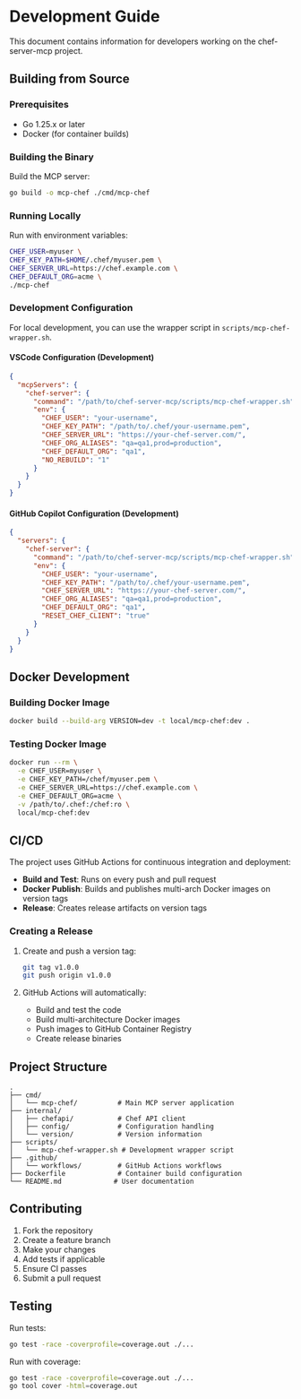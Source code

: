 # Development Guide

This document contains information for developers working on the chef-server-mcp project.

## Building from Source

### Prerequisites
- Go 1.25.x or later
- Docker (for container builds)

### Building the Binary

Build the MCP server:
```bash
go build -o mcp-chef ./cmd/mcp-chef
```

### Running Locally

Run with environment variables:
```bash
CHEF_USER=myuser \
CHEF_KEY_PATH=$HOME/.chef/myuser.pem \
CHEF_SERVER_URL=https://chef.example.com \
CHEF_DEFAULT_ORG=acme \
./mcp-chef
```

### Development Configuration

For local development, you can use the wrapper script in `scripts/mcp-chef-wrapper.sh`.

#### VSCode Configuration (Development)
```json
{
  "mcpServers": {
    "chef-server": {
      "command": "/path/to/chef-server-mcp/scripts/mcp-chef-wrapper.sh",
      "env": {
        "CHEF_USER": "your-username",
        "CHEF_KEY_PATH": "/path/to/.chef/your-username.pem",
        "CHEF_SERVER_URL": "https://your-chef-server.com/",
        "CHEF_ORG_ALIASES": "qa=qa1,prod=production",
        "CHEF_DEFAULT_ORG": "qa1",
        "NO_REBUILD": "1"
      }
    }
  }
}
```

#### GitHub Copilot Configuration (Development)
```json
{
  "servers": {
    "chef-server": {
      "command": "/path/to/chef-server-mcp/scripts/mcp-chef-wrapper.sh",
      "env": {
        "CHEF_USER": "your-username",
        "CHEF_KEY_PATH": "/path/to/.chef/your-username.pem",
        "CHEF_SERVER_URL": "https://your-chef-server.com/",
        "CHEF_ORG_ALIASES": "qa=qa1,prod=production",
        "CHEF_DEFAULT_ORG": "qa1",
        "RESET_CHEF_CLIENT": "true"
      }
    }
  }
}
```

## Docker Development

### Building Docker Image
```bash
docker build --build-arg VERSION=dev -t local/mcp-chef:dev .
```

### Testing Docker Image
```bash
docker run --rm \
  -e CHEF_USER=myuser \
  -e CHEF_KEY_PATH=/chef/myuser.pem \
  -e CHEF_SERVER_URL=https://chef.example.com \
  -e CHEF_DEFAULT_ORG=acme \
  -v /path/to/.chef:/chef:ro \
  local/mcp-chef:dev
```

## CI/CD

The project uses GitHub Actions for continuous integration and deployment:

- **Build and Test**: Runs on every push and pull request
- **Docker Publish**: Builds and publishes multi-arch Docker images on version tags
- **Release**: Creates release artifacts on version tags

### Creating a Release

1. Create and push a version tag:
   ```bash
   git tag v1.0.0
   git push origin v1.0.0
   ```

2. GitHub Actions will automatically:
   - Build and test the code
   - Build multi-architecture Docker images
   - Push images to GitHub Container Registry
   - Create release binaries

## Project Structure

```
.
├── cmd/
│   └── mcp-chef/          # Main MCP server application
├── internal/
│   ├── chefapi/           # Chef API client
│   ├── config/            # Configuration handling
│   └── version/           # Version information
├── scripts/
│   └── mcp-chef-wrapper.sh # Development wrapper script
├── .github/
│   └── workflows/         # GitHub Actions workflows
├── Dockerfile             # Container build configuration
└── README.md             # User documentation
```

## Contributing

1. Fork the repository
2. Create a feature branch
3. Make your changes
4. Add tests if applicable
5. Ensure CI passes
6. Submit a pull request

## Testing

Run tests:
```bash
go test -race -coverprofile=coverage.out ./...
```

Run with coverage:
```bash
go test -race -coverprofile=coverage.out ./...
go tool cover -html=coverage.out
```
